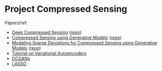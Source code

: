 # Project Compressed Sensing

Papers/ref:
- [Deep Compressed Sensing](https://arxiv.org/abs/1905.06723) ([repo](https://github.com/deepmind/deepmind-research/tree/master/cs_gan))
- [Compressed Sensing using Generative Models](https://arxiv.org/abs/1703.03208) ([repo](https://github.com/AshishBora/csgm))
- [Modeling Sparse Deviations for Compressed Sensing using Generative Models](https://arxiv.org/abs/1807.01442) ([repo](https://github.com/ermongroup/sparse_gen))
- [Tutorial on Variational Autoencoders](https://arxiv.org/pdf/1606.05908.pdf)
- [DCGANs](https://arxiv.org/pdf/1511.06434.pdf)
- [LASSO](https://cs.nyu.edu/~roweis/csc2515-2006/readings/lasso.pdf)
